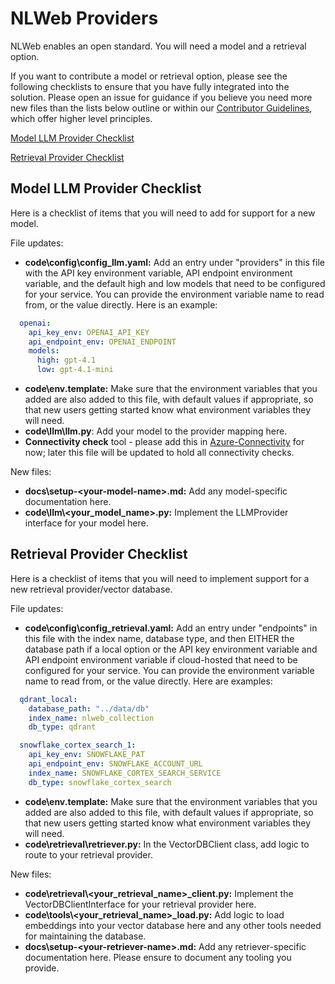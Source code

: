 # NLWeb Providers

NLWeb enables an open standard.  You will need a model and a retrieval option. 

If you want to contribute a model or retrieval option, please see the following checklists to ensure that you have fully integrated into the solution. Please open an issue for guidance if you believe you need more new files than the lists below outline or within our [Contributor Guidelines](../CONTRIBUTING.md), which offer higher level principles.

[Model LLM Provider Checklist](#model-llm-provider-checklist)

[Retrieval Provider Checklist](#retrieval-provider-checklist)

## Model LLM Provider Checklist

Here is a checklist of items that you will need to add for support for a new model.

File updates:
- **code\config\config_llm.yaml:** Add an entry under "providers" in this file with the API key environment variable, API endpoint environment variable, and the default high and low models that need to be configured for your service.  You can provide the environment variable name to read from, or the value directly.  Here is an example:

```yml
  openai:
    api_key_env: OPENAI_API_KEY
    api_endpoint_env: OPENAI_ENDPOINT
    models:
      high: gpt-4.1
      low: gpt-4.1-mini
```
- **code\env.template:** Make sure that the environment variables that you added are also added to this file, with default values if appropriate, so that new users getting started know what environment variables they will need.
- **code\llm\llm.py**: Add your model to the provider mapping here.
- **Connectivity check** tool - please add this in [Azure-Connectivity](../code/azure-connectivity.py) for now; later this file will be updated to hold all connectivity checks.

New files:
- **docs\\setup-\<your-model-name>.md:** Add any model-specific documentation here.
- **code\llm\\<your_model_name>.py:** Implement the LLMProvider interface for your model here.

## Retrieval Provider Checklist

Here is a checklist of items that you will need to implement support for a new retrieval provider/vector database.

File updates:
- **code\config\config_retrieval.yaml:** Add an entry under "endpoints" in this file with the index name, database type, and then EITHER the database path if a local option or the API key environment variable and API endpoint environment variable if cloud-hosted that need to be configured for your service.  You can provide the environment variable name to read from, or the value directly.  Here are examples:

```yml
  qdrant_local:
    database_path: "../data/db"
    index_name: nlweb_collection
    db_type: qdrant

  snowflake_cortex_search_1:
    api_key_env: SNOWFLAKE_PAT
    api_endpoint_env: SNOWFLAKE_ACCOUNT_URL
    index_name: SNOWFLAKE_CORTEX_SEARCH_SERVICE
    db_type: snowflake_cortex_search
```
- **code\env.template:** Make sure that the environment variables that you added are also added to this file, with default values if appropriate, so that new users getting started know what environment variables they will need.
- **code\retrieval\retriever.py:** In the VectorDBClient class, add logic to route to your retrieval provider.

New files:
- **code\retrieval\\\<your_retrieval_name>_client.py:** Implement the VectorDBClientInterface for your retrieval provider here.
- **code\tools\\\<your_retrieval_name>_load.py:** Add logic to load embeddings into your vector database here and any other tools needed for maintaining the database.
- **docs\\setup-\<your-retriever-name>.md:** Add any retriever-specific documentation here.  Please ensure to document any tooling you provide.
